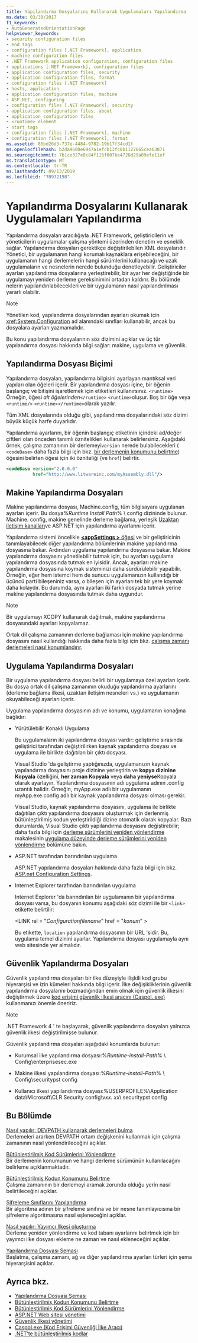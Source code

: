 ```yaml
---
title: Yapılandırma Dosyalarını Kullanarak Uygulamaları Yapılandırma
ms.date: 03/30/2017
f1_keywords:
- AutoGeneratedOrientationPage
helpviewer_keywords:
- security configuration files
- end tags
- configuration files [.NET Framework], application
- machine configuration files
- .NET Framework application configuration, configuration files
- applications [.NET Framework], configuration files
- application configuration files, security
- application configuration files, format
- configuration files [.NET Framework]
- hosts, application
- application configuration files, machine
- ASP.NET, configuring
- configuration files [.NET Framework], security
- application configuration files, about
- application configuration files
- <runtime> element
- start tags
- configuration files [.NET Framework], machine
- configuration files [.NET Framework], format
ms.assetid: 86bd26d3-737e-4484-9782-19b17f34cd1f
ms.openlocfilehash: b2da9600e6947a1efcb13fc8b1127665cea63071
ms.sourcegitcommit: 7b1ce327e8c84f115f007be4728d29a89efe11ef
ms.translationtype: MT
ms.contentlocale: tr-TR
ms.lasthandoff: 09/13/2019
ms.locfileid: "70972198"
---
```

# <a name="configuring-apps-by-using-configuration-files"></a>Yapılandırma Dosyalarını Kullanarak Uygulamaları Yapılandırma
Yapılandırma dosyaları aracılığıyla .NET Framework, geliştiricilerin ve yöneticilerin uygulamalar çalışma yöntemi üzerinden denetim ve esneklik sağlar. Yapılandırma dosyaları gerektikçe değiştirilebilen XML dosyalarıdır. Yönetici, bir uygulamanın hangi korumalı kaynaklara erişebileceğini, bir uygulamanın hangi derlemelerin hangi sürümlerini kullanacağı ve uzak uygulamaların ve nesnelerin nerede bulunduğu denetleyebilir. Geliştiriciler ayarları yapılandırma dosyalarına yerleştirebilir, bir ayar her değiştiğinde bir uygulamayı yeniden derleme gereksinimini ortadan kaldırır. Bu bölümde nelerin yapılandırılabilecekleri ve bir uygulamanın nasıl yapılandırılması yararlı olabilir.  
  
> [!NOTE]
> Yönetilen kod, yapılandırma dosyalarından ayarları okumak için <xref:System.Configuration> ad alanındaki sınıfları kullanabilir, ancak bu dosyalara ayarları yazmamalıdır.  
  
 Bu konu yapılandırma dosyalarının söz dizimini açıklar ve üç tür yapılandırma dosyası hakkında bilgi sağlar: makine, uygulama ve güvenlik.  
  
## <a name="configuration-file-format"></a>Yapılandırma Dosyası Biçimi  
 Yapılandırma dosyaları, yapılandırma bilgisini ayarlayan mantıksal veri yapıları olan öğeleri içerir. Bir yapılandırma dosyası içine, bir öğenin başlangıç ve bitişini işaretlemek için etiketleri kullanırsınız. `<runtime>` Örneğin, öğesi *alt öğelerinden*`</runtime>` `<runtime>`oluşur. Boş bir öğe veya `<runtime/>` `<runtime></runtime>`olarak yazılır.  
  
 Tüm XML dosyalarında olduğu gibi, yapılandırma dosyalarındaki söz dizimi büyük küçük harfe duyarlıdır.  
  
 Yapılandırma ayarlarını, bir öğenin başlangıç etiketinin içindeki ad/değer çiftleri olan önceden tanımlı öznitelikleri kullanarak belirlersiniz. Aşağıdaki örnek, çalışma zamanının bir derlemeyi`version` nerede bulabilecekleri ( `<codeBase>` daha fazla bilgi için bkz. [bir derlemenin konumunu belirtme](specify-assembly-location.md)) öğesini belirten öğesi için iki özniteliği (ve `href`) belirtir.  
  
```xml  
<codeBase version="2.0.0.0"  
          href="http://www.litwareinc.com/myAssembly.dll"/>  
```  
  
## <a name="machine-configuration-files"></a>Makine Yapılandırma Dosyaları  
 Makine yapılandırma dosyası, Machine.config, tüm bilgisayara uygulanan ayarları içerir. Bu dosya%*Runtime Install Path*% \ config dizininde bulunur. Machine. config, makine genelinde derleme bağlama, yerleşik [Uzaktan iletişim kanalları](https://docs.microsoft.com/previous-versions/dotnet/netframework-4.0/dkfd3wha(v=vs.100))ve ASP.NET için yapılandırma ayarlarını içerir.  
  
 Yapılandırma sistemi öncelikle [  **\<appSettings >** öğesi](./file-schema/appsettings/index.md) ve bir geliştiricinin tanımlayabilecek diğer yapılandırma bölümlerinin makine yapılandırma dosyasına bakar. Ardından uygulama yapılandırma dosyasına bakar. Makine yapılandırma dosyasını yönetilebilir tutmak için, bu ayarları uygulama yapılandırma dosyasında tutmak en iyisidir. Ancak, ayarları makine yapılandırma dosyasına koymak sisteminizi daha sürdürülebilir yapabilir. Örneğin, eğer hem istemci hem de sunucu uygulamanızın kullandığı bir üçüncü parti bileşeniniz varsa, o bileşen için ayarları tek bir yere koymak daha kolaydır. Bu durumda, aynı ayarları iki farklı dosyada tutmak yerine makine yapılandırma dosyasında tutmak daha uygundur.  
  
> [!NOTE]
> Bir uygulamayı XCOPY kullanarak dağıtmak, makine yapılandırma dosyasındaki ayarları kopyalamaz.  
  
 Ortak dil çalışma zamanının derleme bağlaması için makine yapılandırma dosyasını nasıl kullandığı hakkında daha fazla bilgi için bkz. [çalışma zamanı derlemeleri nasıl konumlandırır](../deployment/how-the-runtime-locates-assemblies.md).  
  
## <a name="application-configuration-files"></a>Uygulama Yapılandırma Dosyaları  
 Bir uygulama yapılandırma dosyası belirli bir uygulamaya özel ayarları içerir. Bu dosya ortak dil çalışma zamanının okuduğu yapılandırma ayarlarını (derleme bağlama ilkesi, uzaktan iletişim nesneleri vs.) ve uygulamanın okuyabileceği ayarları içerir.  
  
 Uygulama yapılandırma dosyasının adı ve konumu, uygulamanın konağına bağlıdır:  
  
- Yürütülebilir Konaklı Uygulama  
  
     Bu uygulamaların iki yapılandırma dosyası vardır: geliştirme sırasında geliştirici tarafından değiştirilirken kaynak yapılandırma dosyası ve uygulama ile birlikte dağıtılan bir çıktı dosyası.  
  
     Visual Studio 'da geliştirme yaptığınızda, uygulamanızın kaynak yapılandırma dosyasını proje dizinine yerleştirin ve **kopya dizinine Kopyala** özelliğini, **her zaman Kopyala** veya **daha yeniyse**Kopyala olarak ayarlayın. Yapılandırma dosyasının adı uygulama adının .config uzantılı halidir. Örneğin, myApp.exe adlı bir uygulamanın myApp.exe.config adlı bir kaynak yapılandırma dosyası olması gerekir.  
  
     Visual Studio, kaynak yapılandırma dosyasını, uygulama ile birlikte dağıtılan çıktı yapılandırma dosyasını oluşturmak için derlenmiş bütünleştirilmiş kodun yerleştirildiği dizine otomatik olarak kopyalar. Bazı durumlarda, Visual Studio çıktı yapılandırma dosyasını değiştirebilir; daha fazla bilgi için [derleme sürümlerini yeniden yönlendirme](redirect-assembly-versions.md) makalesinin [uygulama düzeyinde derleme sürümlerini yeniden yönlendirme](redirect-assembly-versions.md#BKMK_Redirectingassemblyversionsattheapplevel) bölümüne bakın.  
  
- ASP.NET tarafından barındırılan uygulama  
  
     ASP.NET yapılandırma dosyaları hakkında daha fazla bilgi için bkz. [ASP.net Configuration Settings](https://docs.microsoft.com/previous-versions/dotnet/netframework-4.0/b5ysx397(v=vs.100)).
  
- Internet Explorer tarafından barındırılan uygulama  
  
     Internet Explorer 'da barındırılan bir uygulamanın bir yapılandırma dosyası varsa, bu dosyanın konumu aşağıdaki söz dizimi ile bir `<link>` etikette belirtilir:  
  
     \<LINK rel = "*Configurationfilename*" href = "*konum*" >  
  
     Bu etikette, `location` yapılandırma dosyasının bir URL 'sidir. Bu, uygulama temel dizinini ayarlar. Yapılandırma dosyası uygulamayla aynı web sitesinde yer almalıdır.  
  
## <a name="security-configuration-files"></a>Güvenlik Yapılandırma Dosyaları  
 Güvenlik yapılandırma dosyaları bir ilke düzeyiyle ilişkili kod grubu hiyerarşisi ve izin kümeleri hakkında bilgi içerir. İlke değişikliklerinin güvenlik yapılandırma dosyalarını bozmadığından emin olmak için güvenlik ilkesini değiştirmek üzere [kod erişimi güvenlik ilkesi aracını (Caspol. exe)](../tools/caspol-exe-code-access-security-policy-tool.md) kullanmanızı önemle öneririz.  
  
> [!NOTE]
> .NET Framework 4 ' te başlayarak, güvenlik yapılandırma dosyaları yalnızca güvenlik ilkesi değiştirilmişse bulunur.  
  
 Güvenlik yapılandırma dosyaları aşağıdaki konumlarda bulunur:  
  
- Kurumsal ilke yapılandırma dosyası:%*Runtime-install-Path*% \ Config\enterprisesec.exe  
  
- Makine ilkesi yapılandırma dosyası:%*Runtime-install-Path*% \ Config\securitypst config  
  
- Kullanıcı ilkesi yapılandırma dosyası:%USERPROFILE%\Application data\Microsoft\CLR Security config\v*xx. xx*\ securitypst config  
  
## <a name="in-this-section"></a>Bu Bölümde  
 [Nasıl yapılır: DEVPATH kullanarak derlemeleri bulma](how-to-locate-assemblies-by-using-devpath.md)  
 Derlemeleri ararken DEVPATH ortam değişkenini kullanmak için çalışma zamanının nasıl yönlendirileceğini açıklar.  
  
 [Bütünleştirilmiş Kod Sürümlerini Yönlendirme](redirect-assembly-versions.md)  
 Bir derlemenin konumunun ve hangi derleme sürümünün kullanılacağını belirleme açıklanmaktadır.  
  
 [Bütünleştirilmiş Kodun Konumunu Belirtme](specify-assembly-location.md)  
 Çalışma zamanının bir derlemeyi aramak zorunda olduğu yerin nasıl belirtileceğini açıklar.  
  
 [Şifreleme Sınıflarını Yapılandırma](configure-cryptography-classes.md)  
 Bir algoritma adının bir şifreleme sınıfına ve bir nesne tanımlayıcısına bir şifreleme algoritmasına nasıl eşleneceğini açıklar.  
  
 [Nasıl yapılır: Yayımcı Ilkesi oluşturma](how-to-create-a-publisher-policy.md)  
 Derleme yeniden yönlendirme ve kod tabanı ayarlarını belirtmek için bir yayımcı ilke dosyası ekleme ne zaman ve nasıl ekleneceğini açıklar.  
  
 [Yapılandırma Dosyası Şeması](./file-schema/index.md)  
 Başlatma, çalışma zamanı, ağ ve diğer yapılandırma ayarları türleri için şema hiyerarşisini açıklar.  
  
## <a name="see-also"></a>Ayrıca bkz.

- [Yapılandırma Dosyası Şeması](./file-schema/index.md)
- [Bütünleştirilmiş Kodun Konumunu Belirtme](specify-assembly-location.md)
- [Bütünleştirilmiş Kod Sürümlerini Yönlendirme](redirect-assembly-versions.md)
- [ASP.NET Web sitesi yönetimi](https://docs.microsoft.com/previous-versions/visualstudio/visual-studio-2008/6hy1xzbw(v=vs.90))
- [Güvenlik Ilkesi yönetimi](https://docs.microsoft.com/previous-versions/dotnet/netframework-4.0/c1k0eed6(v=vs.100))
- [Caspol.exe (Kod Erişimi Güvenliği İlke Aracı)](../tools/caspol-exe-code-access-security-policy-tool.md)
- [.NET’te bütünleştirilmiş kodlar](../../standard/assembly/index.md)

